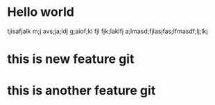 # Hello world
tjisafjalk m;j avs;ja;ldj g;aiof;kl fjl fjk;laklfj a;lmasd;fjlasjfas;lfmasdf;lj;lkj
<h1>this is new feature git<h1>
<h1>this is another feature git<h1>
